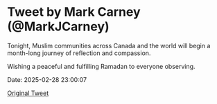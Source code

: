 # Tweet by Mark Carney (@MarkJCarney)

Tonight, Muslim communities across Canada and the world will begin a month-long journey of reflection and compassion.

Wishing a peaceful and fulfilling Ramadan to everyone observing.

Date: 2025-02-28 23:00:07

[Original Tweet](https://x.com/MarkJCarney/status/1895609960538783978)

